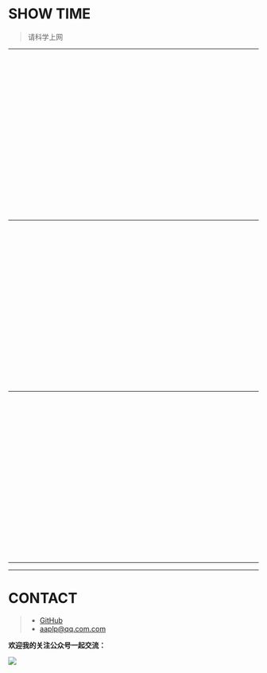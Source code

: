 # SHOW TIME

> 请科学上网

---

<iframe width="560" height="315" src="" frameborder="0" allowfullscreen></iframe>


---
<iframe width="560" height="315" src="" frameborder="0" allowfullscreen></iframe>

---

<iframe width="560" height="315" src="" frameborder="0" allowfullscreen></iframe>

---




----------
# CONTACT
> - [GitHub](https://github.com/mistyle "github")
> - [aaplp@qq.com.com](mailto:aaplp@qq.com)




**欢迎我的关注公众号一起交流：**

![](https://mistyle.top/images/wechat-qcode.jpg)

